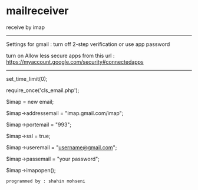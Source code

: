 # mailreceiver
receive by imap
____________________________________________________________
Settings for gmail :
turn off 2-step verification or use app password

turn on Allow less secure apps from this url : https://myaccount.google.com/security#connectedapps
____________________________________________________________
set_time_limit(0);

require_once('cls_email.php');

$imap = new email;

$imap->addressemail = "imap.gmail.com/imap";

$imap->portemail = "993";

$imap->ssl = true;

$imap->useremail = "username@gmail.com";

$imap->passemail = "your password";

$imap->imapopen();

`` programmed by : shahin mohseni ``
